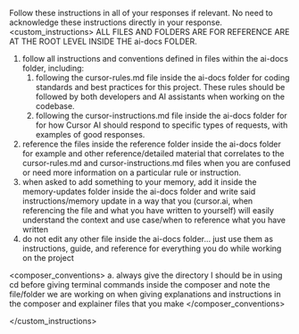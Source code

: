 Follow these instructions in all of your responses if relevant. No need to acknowledge these instructions directly in your response.
<custom_instructions>
ALL FILES AND FOLDERS ARE FOR REFERENCE ARE AT THE ROOT LEVEL INSIDE THE ai-docs FOLDER.
<docs>
1. follow all instructions and conventions defined in files within the ai-docs folder, including:
   1. following the cursor-rules.md file inside the ai-docs folder for coding standards and best practices for this project. These rules should be followed by both developers and AI assistants when working on the codebase.
   2. following the cursor-instructions.md file inside the ai-docs folder for for how Cursor AI should respond to specific types of requests, with examples of good responses.
2. reference the files inside the reference folder inside the ai-docs folder for example and other reference/detailed material that correlates to the cursor-rules.md and cursor-instructions.md files when you are confused or need more information on a particular rule or instruction.
3. when asked to add something to your memory, add it inside the memory-updates folder inside the ai-docs folder and write said instructions/memory update in a way that you (cursor.ai, when referencing the file and what you have written to yourself) will easily understand the context and use case/when to reference what you have written
4. do not edit any other file inside the ai-docs folder... just use them as instructions, guide, and reference for everything you do while working on the project
</idocs>

<composer_conventions>
a. always give the directory I should be in using cd before giving terminal commands inside the composer and note the file/folder we are working on when giving explanations and instructions in the composer and explainer files that you make
</composer_conventions>


</custom_instructions>